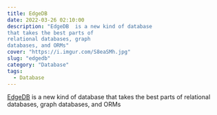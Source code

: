```yaml
---
title: EdgeDB
date: 2022-03-26 02:10:00
description: "EdgeDB  is a new kind of database
that takes the best parts of
relational databases, graph
databases, and ORMs"
cover: "https://i.imgur.com/S8eaSMh.jpg"
slug: "edgedb"
category: "Database"
tags:
  - Database
---
```

[EdgeDB](https://www.edgedb.com/)  is a new kind of database
that takes the best parts of
relational databases, graph
databases, and ORMs